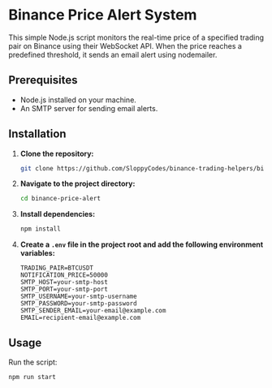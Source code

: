 # Binance Price Alert System

This simple Node.js script monitors the real-time price of a specified trading pair on Binance using their WebSocket API. When the price reaches a predefined threshold, it sends an email alert using nodemailer.

## Prerequisites

- Node.js installed on your machine.
- An SMTP server for sending email alerts.

## Installation

1. **Clone the repository:**

    ```bash
    git clone https://github.com/SloppyCodes/binance-trading-helpers/binance-price-alert.git
    ```

2. **Navigate to the project directory:**

    ```bash
    cd binance-price-alert
    ```

3. **Install dependencies:**

    ```bash
    npm install
    ```

4. **Create a `.env` file in the project root and add the following environment variables:**

    ```env
    TRADING_PAIR=BTCUSDT
    NOTIFICATION_PRICE=50000
    SMTP_HOST=your-smtp-host
    SMTP_PORT=your-smtp-port
    SMTP_USERNAME=your-smtp-username
    SMTP_PASSWORD=your-smtp-password
    SMTP_SENDER_EMAIL=your-email@example.com
    EMAIL=recipient-email@example.com
    ```

## Usage

Run the script:

```bash
npm run start
